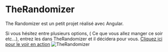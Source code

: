 # TheRandomizer

The Randomizer est un petit projet réalisé avec Angular.

Si vous hésitez entre plusieurs options, ( Ce que vous allez manger ce soir etc...), entrez les dans TheRandomizer et il décidera pour vous.
[Cliquez ici pour le voir en action](https://therandomizer.web.app)
![TheRandomizer](https://i.imgur.com/WfEDYeh.png)
